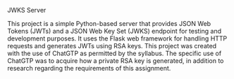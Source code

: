 JWKS Server

This project is a simple Python-based server that provides JSON Web Tokens (JWTs) and a JSON Web Key Set (JWKS) endpoint for testing and development purposes. It uses the Flask web framework for handling HTTP requests and generates JWTs using RSA keys. This project was created with the use of ChatGTP as permitted by the syllabus. The specific use of ChatGTP was to acquire how a private RSA key is generated, in addition to research regarding the requirements of this assignment. 

